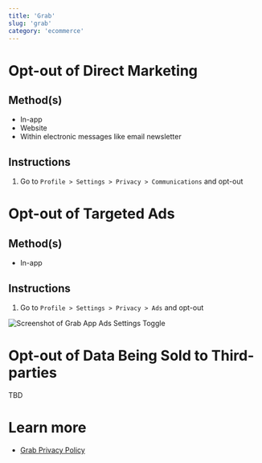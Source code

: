 ```yaml
---
title: 'Grab'
slug: 'grab'
category: 'ecommerce'
---
```


# Opt-out of Direct Marketing

## Method(s)

- In-app
- Website
- Within electronic messages like email newsletter

## Instructions

1. Go to `Profile > Settings > Privacy > Communications` and opt-out

# Opt-out of Targeted Ads

## Method(s)

- In-app

## Instructions

1. Go to `Profile > Settings > Privacy > Ads` and opt-out

![Screenshot of Grab App Ads Settings Toggle](./grab-ads.jpg)

# Opt-out of Data Being Sold to Third-parties

TBD

# Learn more

- [Grab Privacy Policy](https://www.grab.com/sg/terms-policies/privacy-policy/)